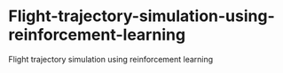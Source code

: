 # Flight-trajectory-simulation-using-reinforcement-learning
Flight trajectory simulation using reinforcement learning

